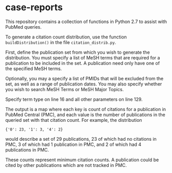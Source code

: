 # case-reports

This repository contains a collection of functions in Python 2.7 to assist with PubMed queries.

To generate a citation count distribution, use the function ```buildDistribution()``` in the file ```citation_distrib.py```.

First, define the publication set from which you wish to generate the distribution. You must specify a list of MeSH terms that are required for a publication to be included in the set. A publication need only have one of the specified MeSH terms.

Optionally, you may a specify a list of PMIDs that will be excluded from the set, as well as a range of publication dates. You may also specify whether you wish to search MeSH Terms or MeSH Major Topics.

Specify term type on line 16 and all other parameters on line 129.

The output is a map where each key is count of citations for a publication in PubMed Central (PMC), and each value is the number of publications in the queried set with that citation count. For example, the distribution

```
{'0': 23, '1': 3, '4': 2}
```

would describe a set of 29 publications, 23 of which had no citations in PMC, 3 of which had 1 publication in PMC, and 2 of which had 4 publications in PMC.

These counts represent minimum citation counts. A publication could be cited by other publications which are not tracked in PMC.

